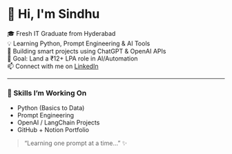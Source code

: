 # 👋 Hi, I'm Sindhu

🎓 Fresh IT Graduate from Hyderabad  
💡 Learning Python, Prompt Engineering & AI Tools  
🚀 Building smart projects using ChatGPT & OpenAI APIs  
🎯 Goal: Land a ₹12+ LPA role in AI/Automation  
📫 Connect with me on [LinkedIn](https://www.linkedin.com)

---

### 🔧 Skills I’m Working On
- Python (Basics to Data)
- Prompt Engineering
- OpenAI / LangChain Projects
- GitHub + Notion Portfolio

> “Learning one prompt at a time…” ✨

